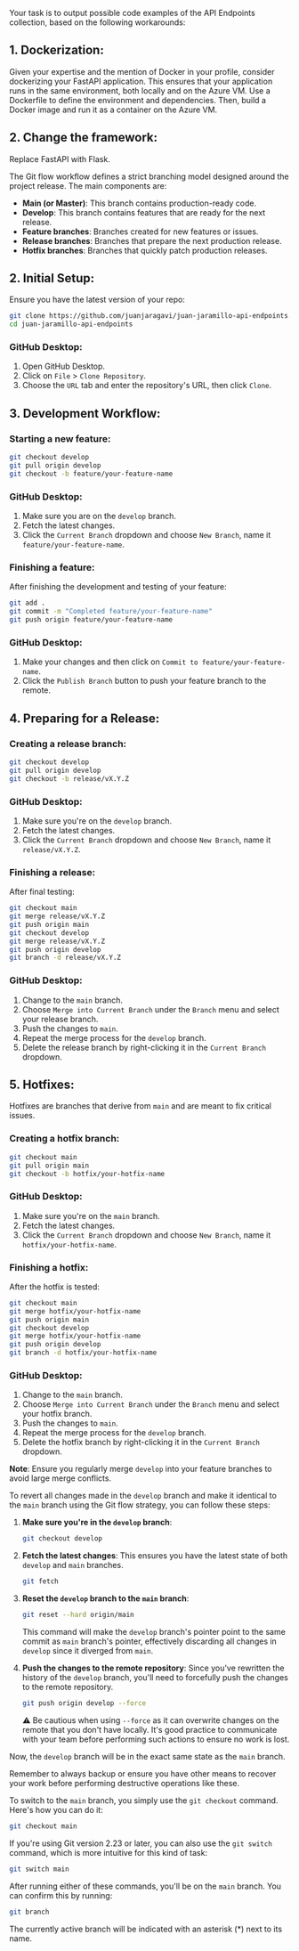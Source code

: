Your task is to output possible code examples of the API Endpoints collection, based on the following workarounds:

## 1. Dockerization:

Given your expertise and the mention of Docker in your profile, consider dockerizing your FastAPI application. This ensures that your application runs in the same environment, both locally and on the Azure VM.
Use a Dockerfile to define the environment and dependencies. Then, build a Docker image and run it as a container on the Azure VM.

## 2. Change the framework:

Replace FastAPI with Flask.

The Git flow workflow defines a strict branching model designed around the project release. The main components are:

- **Main (or Master)**: This branch contains production-ready code.
- **Develop**: This branch contains features that are ready for the next release.
- **Feature branches**: Branches created for new features or issues.
- **Release branches**: Branches that prepare the next production release.
- **Hotfix branches**: Branches that quickly patch production releases.

## 2. Initial Setup:

Ensure you have the latest version of your repo:

```bash
git clone https://github.com/juanjaragavi/juan-jaramillo-api-endpoints.git
cd juan-jaramillo-api-endpoints
```

### GitHub Desktop:

1. Open GitHub Desktop.
2. Click on `File` > `Clone Repository`.
3. Choose the `URL` tab and enter the repository's URL, then click `Clone`.

## 3. Development Workflow:

### Starting a new feature:

```bash
git checkout develop
git pull origin develop
git checkout -b feature/your-feature-name
```

### GitHub Desktop:

1. Make sure you are on the `develop` branch.
2. Fetch the latest changes.
3. Click the `Current Branch` dropdown and choose `New Branch`, name it `feature/your-feature-name`.

### Finishing a feature:

After finishing the development and testing of your feature:

```bash
git add .
git commit -m "Completed feature/your-feature-name"
git push origin feature/your-feature-name
```

### GitHub Desktop:

1. Make your changes and then click on `Commit to feature/your-feature-name`.
2. Click the `Publish Branch` button to push your feature branch to the remote.

## 4. Preparing for a Release:

### Creating a release branch:

```bash
git checkout develop
git pull origin develop
git checkout -b release/vX.Y.Z
```

### GitHub Desktop:

1. Make sure you're on the `develop` branch.
2. Fetch the latest changes.
3. Click the `Current Branch` dropdown and choose `New Branch`, name it `release/vX.Y.Z`.

### Finishing a release:

After final testing:

```bash
git checkout main
git merge release/vX.Y.Z
git push origin main
git checkout develop
git merge release/vX.Y.Z
git push origin develop
git branch -d release/vX.Y.Z
```

### GitHub Desktop:

1. Change to the `main` branch.
2. Choose `Merge into Current Branch` under the `Branch` menu and select your release branch.
3. Push the changes to `main`.
4. Repeat the merge process for the `develop` branch.
5. Delete the release branch by right-clicking it in the `Current Branch` dropdown.

## 5. Hotfixes:

Hotfixes are branches that derive from `main` and are meant to fix critical issues.

### Creating a hotfix branch:

```bash
git checkout main
git pull origin main
git checkout -b hotfix/your-hotfix-name
```

### GitHub Desktop:

1. Make sure you're on the `main` branch.
2. Fetch the latest changes.
3. Click the `Current Branch` dropdown and choose `New Branch`, name it `hotfix/your-hotfix-name`.

### Finishing a hotfix:

After the hotfix is tested:

```bash
git checkout main
git merge hotfix/your-hotfix-name
git push origin main
git checkout develop
git merge hotfix/your-hotfix-name
git push origin develop
git branch -d hotfix/your-hotfix-name
```

### GitHub Desktop:

1. Change to the `main` branch.
2. Choose `Merge into Current Branch` under the `Branch` menu and select your hotfix branch.
3. Push the changes to `main`.
4. Repeat the merge process for the `develop` branch.
5. Delete the hotfix branch by right-clicking it in the `Current Branch` dropdown.

**Note**: Ensure you regularly merge `develop` into your feature branches to avoid large merge conflicts.

To revert all changes made in the `develop` branch and make it identical to the `main` branch using the Git flow strategy, you can follow these steps:

1. **Make sure you're in the `develop` branch**:
   ```bash
   git checkout develop
   ```

2. **Fetch the latest changes**:
   This ensures you have the latest state of both `develop` and `main` branches.
   ```bash
   git fetch
   ```

3. **Reset the `develop` branch to the `main` branch**:
   ```bash
   git reset --hard origin/main
   ```

   This command will make the `develop` branch's pointer point to the same commit as `main` branch's pointer, effectively discarding all changes in `develop` since it diverged from `main`.

4. **Push the changes to the remote repository**:
   Since you've rewritten the history of the `develop` branch, you'll need to forcefully push the changes to the remote repository.
   ```bash
   git push origin develop --force
   ```

   ⚠️ Be cautious when using `--force` as it can overwrite changes on the remote that you don't have locally. It's good practice to communicate with your team before performing such actions to ensure no work is lost.

Now, the `develop` branch will be in the exact same state as the `main` branch.

Remember to always backup or ensure you have other means to recover your work before performing destructive operations like these.

To switch to the `main` branch, you simply use the `git checkout` command. Here's how you can do it:

```bash
git checkout main
```

If you're using Git version 2.23 or later, you can also use the `git switch` command, which is more intuitive for this kind of task:

```bash
git switch main
```

After running either of these commands, you'll be on the `main` branch. You can confirm this by running:

```bash
git branch
```

The currently active branch will be indicated with an asterisk (*) next to its name.
